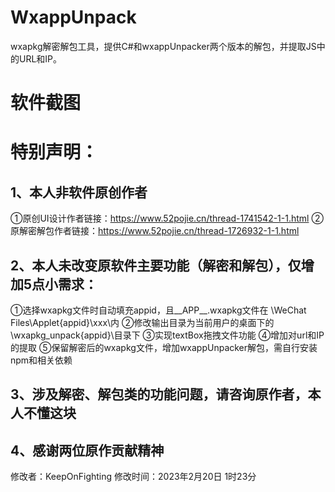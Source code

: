 # WxappUnpack
wxapkg解密解包工具，提供C#和wxappUnpacker两个版本的解包，并提取JS中的URL和IP。

# 软件截图

# 特别声明：
## 1、本人非软件原创作者
  ①原创UI设计作者链接：https://www.52pojie.cn/thread-1741542-1-1.html
  ②原解密解包作者链接：https://www.52pojie.cn/thread-1726932-1-1.html
## 2、本人未改变原软件主要功能（解密和解包），仅增加5点小需求：
  ①选择wxapkg文件时自动填充appid，且__APP__.wxapkg文件在 \WeChat Files\Applet\{appid}\xxx\内
  ②修改输出目录为当前用户的桌面下的\wxapkg_unpack\{appid}\目录下
  ③实现textBox拖拽文件功能
  ④增加对url和IP的提取 
  ⑤保留解密后的wxapkg文件，增加wxappUnpacker解包，需自行安装npm和相关依赖
## 3、涉及解密、解包类的功能问题，请咨询原作者，本人不懂这块
## 4、感谢两位原作贡献精神
修改者：KeepOnFighting
修改时间：2023年2月20日 1时23分
